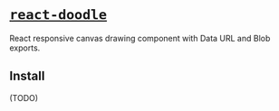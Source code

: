 # [`react-doodle`](https://www.npmjs.com/package/react-doodle)

React responsive canvas drawing component with Data URL and Blob exports.

## Install

(TODO)
